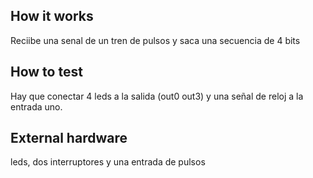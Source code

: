 <!---

This file is used to generate your project datasheet. Please fill in the information below and delete any unused
sections.

You can also include images in this folder and reference them in the markdown. Each image must be less than
512 kb in size, and the combined size of all images must be less than 1 MB.
-->

## How it works

Reciibe una senal de un tren de  pulsos y saca una secuencia de 4 bits 

## How to test

Hay que conectar 4 leds a la salida (out0 out3) y una señal de reloj a la entrada uno.

## External hardware

leds, dos interruptores y una entrada de pulsos
